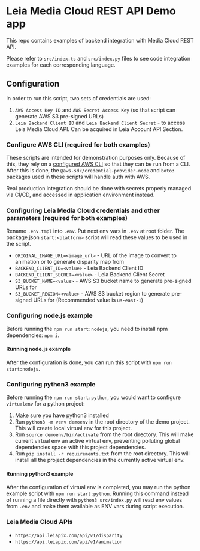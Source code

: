 # Leia Media Cloud REST API Demo app

This repo contains examples of backend integration with Media Cloud REST API.

Please refer to `src/index.ts` and `src/index.py` files to see code integration examples for each corresponding language.

## Configuration
In order to run this script, two sets of credentials are used: 
1. `AWS Access Key ID` and `AWS Secret Access Key` (so that script can generate AWS S3 pre-signed URLs)
2. `Leia Backend Client ID` and `Leia Backend Client Secret` - to access Leia Media Cloud API. Can be acquired in Leia Account API Section.

### Configure AWS CLI (required for both examples)
These scripts are intended for demonstration purposes only. Because of this, they rely on a [configured AWS CLI](https://docs.aws.amazon.com/cli/latest/userguide/cli-configure-files.html#cli-configure-files-methods) so that they can be run from a CLI. After this is done, the `@aws-sdk/credential-provider-node` and `boto3` packages used in these scripts will handle auth with AWS.

Real production integration should be done with secrets properly managed via CI/CD, and accessed in application environment instead. 

### Configuring Leia Media Cloud credentials and other parameters (required for both examples)
Rename `.env.tmpl` into `.env`. Put next env vars in `.env` at root folder. The package.json `start:<platform>` script will read these values to be used in the script.
* `ORIGINAL_IMAGE_URL=<image_url>` - URL of the image to convert to animation or to generate disparity map from
* `BACKEND_CLIENT_ID=<value>` - Leia Backend Client ID
* `BACKEND_CLIENT_SECRET=<value>` - Leia Backend Client Secret
* `S3_BUCKET_NAME=<value>` - AWS S3 bucket name to generate pre-signed URLs for
* `S3_BUCKET_REGION=<value>` - AWS S3 bucket region to generate pre-signed URLs for (Recommended value is `us-east-1`)

### Configuring node.js example
Before running the `npm run start:nodejs`, you need to install npm dependencies: `npm i`.

#### Running node.js example
After the configuration is done, you can run this script with `npm run start:nodejs`.

### Configuring python3 example
Before running the `npm run start:python`, you would want to configure `virtualenv` for a python project:
1. Make sure you have python3 installed
2. Run `python3 -m venv demoenv` in the root directory of the demo project. This will create local virtual env for this project.
3. Run `source demoenv/bin/activate` from the root directory. This will make current virtual env an active virtual env, preventing polluting global dependencies space with this project dependencies.
4. Run `pip install -r requirements.txt` from the root directory. This will install all the project dependencies in the currently active virtual env.

#### Running python3 example
After the configuration of virtual env is completed, you may run the python example script with `npm run start:python`. Running this command instead of running a file directly with `python3 src/index.py` will read env values from `.env` and make them available as ENV vars during script execution.  

### Leia Media Cloud APIs
* `https://api.leiapix.com/api/v1/disparity`
* `https://api.leiapix.com/api/v1/animation`
